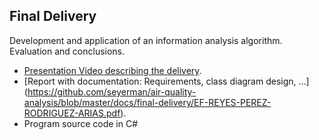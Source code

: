 ## Final Delivery

Development and application of an information analysis algorithm. Evaluation and conclusions.

- [Presentation Video describing the delivery](https://youtu.be/kbUAC6qWYH8).
- [Report with documentation: Requirements, class diagram design, ...] (https://github.com/seyerman/air-quality-analysis/blob/master/docs/final-delivery/EF-REYES-PEREZ-RODRIGUEZ-ARIAS.pdf).
- Program source code in C#
